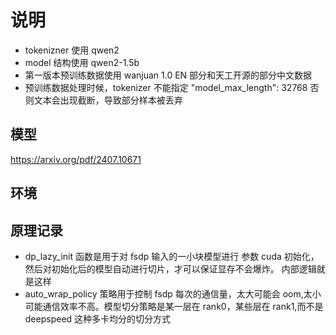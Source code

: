 # 说明

- tokenizner 使用 qwen2
- model 结构使用 qwen2-1.5b
- 第一版本预训练数据使用 wanjuan 1.0 EN 部分和天工开源的部分中文数据
- 预训练数据处理时候，tokenizer 不能指定 "model_max_length": 32768 否则文本会出现截断，导致部分样本被丢弃

## 模型

https://arxiv.org/pdf/2407.10671

## 环境

## 原理记录

- dp_lazy_init 函数是用于对 fsdp 输入的一小块模型进行 参数 cuda 初始化，然后对初始化后的模型自动进行切片，才可以保证显存不会爆炸。 内部逻辑就是这样
- auto_wrap_policy 策略用于控制 fsdp 每次的通信量，太大可能会 oom,太小可能通信效率不高。模型切分策略是某一层在 rank0，某些层在 rank1,而不是 deepspeed 这种多卡均分的切分方式
